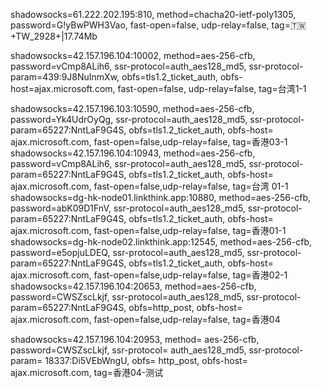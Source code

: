 shadowsocks=61.222.202.195:810, method=chacha20-ietf-poly1305, password=G!yBwPWH3Vao, fast-open=false, udp-relay=false, tag=🇹🇼+TW_2928+|17.74Mb

shadowsocks=42.157.196.104:10002, method=aes-256-cfb, password=vCmp8ALih6, ssr-protocol=auth_aes128_md5, ssr-protocol-param=439:9J8NuInmXw, obfs=tls1.2_ticket_auth, obfs-host=ajax.microsoft.com, fast-open=false, udp-relay=false, tag=台湾1-1

shadowsocks=42.157.196.103:10590, method=aes-256-cfb, password=Yk4UdrOyQg, ssr-protocol=auth_aes128_md5, ssr-protocol-param=65227:NntLaF9G4S, obfs=tls1.2_ticket_auth, obfs-host= ajax.microsoft.com, fast-open=false,udp-relay=false, tag=香港03-1 
shadowsocks=42.157.196.104:10943, method=aes-256-cfb, password=vCmp8ALih6, ssr-protocol=auth_aes128_md5, ssr-protocol-param=65227:NntLaF9G4S, obfs=tls1.2_ticket_auth, obfs-host= ajax.microsoft.com, fast-open=false,udp-relay=false, tag=台湾 01-1 
shadowsocks=dg-hk-node01.linkthink.app:10880, method=aes-256-cfb, password=abK09D1FnV, ssr-protocol=auth_aes128_md5, ssr-protocol-param=65227:NntLaF9G4S, obfs=tls1.2_ticket_auth, obfs-host= ajax.microsoft.com, fast-open=false,udp-relay=false, tag=香港01-1 
shadowsocks=dg-hk-node02.linkthink.app:12545, method=aes-256-cfb, password=e5opjuLDEQ, ssr-protocol=auth_aes128_md5, ssr-protocol-param=65227:NntLaF9G4S, obfs=tls1.2_ticket_auth, obfs-host= ajax.microsoft.com, fast-open=false,udp-relay=false, tag=香港02-1 
shadowsocks=42.157.196.104:20653, method=aes-256-cfb, password=CWSZscLkjf, ssr-protocol=auth_aes128_md5, ssr-protocol-param=65227:NntLaF9G4S, obfs=http_post, obfs-host= ajax.microsoft.com, fast-open=false,udp-relay=false, tag=香港04

shadowsocks=42.157.196.104:20953, method= aes-256-cfb, password=CWSZscLkjf, ssr-protocol= auth_aes128_md5, ssr-protocol-param= 18337:Di5VEbWngU, obfs= http_post, obfs-host= ajax.microsoft.com, tag=香港04-测试
